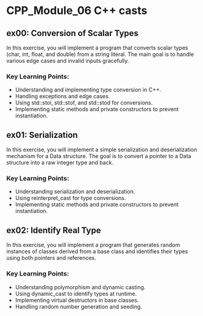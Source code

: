# CPP_Module_06 C++ casts
## ex00: Conversion of Scalar Types
In this exercise, you will implement a program that converts scalar types (char, int, float, and double) from a string literal. The main goal is to handle various edge cases and invalid inputs gracefully.

### Key Learning Points:

- Understanding and implementing type conversion in C++.
- Handling exceptions and edge cases.
- Using std::stoi, std::stof, and std::stod for conversions.
- Implementing static methods and private constructors to prevent instantiation.

## ex01: Serialization
In this exercise, you will implement a simple serialization and deserialization mechanism for a Data structure. The goal is to convert a pointer to a Data structure into a raw integer type and back.

### Key Learning Points:

- Understanding serialization and deserialization.
- Using reinterpret_cast for type conversions.
- Implementing static methods and private constructors to prevent instantiation.

## ex02: Identify Real Type
In this exercise, you will implement a program that generates random instances of classes derived from a base class and identifies their types using both pointers and references.

### Key Learning Points:

- Understanding polymorphism and dynamic casting.
- Using dynamic_cast to identify types at runtime.
- Implementing virtual destructors in base classes.
- Handling random number generation and seeding.
